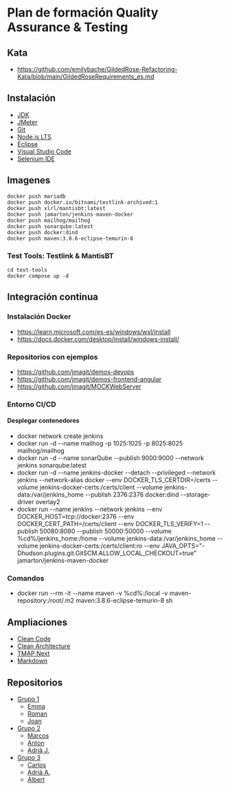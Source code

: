 # Plan de formación Quality Assurance & Testing

## Kata

- https://github.com/emilybache/GildedRose-Refactoring-Kata/blob/main/GildedRoseRequirements_es.md

## Instalación

- [JDK](https://www.oracle.com/java/technologies/downloads/)
- [JMeter](https://jmeter.apache.org/download_jmeter.cgi)
- [Git](https://git-scm.com/)
- [Node.js LTS](https://nodejs.org)
- [Eclipse](https://www.eclipse.org/downloads/download.php?file=/technology/epp/downloads/release/2024-03/R/eclipse-jee-2024-03-R-win32-x86_64.zip)
- [Visual Studio Code](https://code.visualstudio.com/download#)
- [Selenium IDE](https://chromewebstore.google.com/detail/selenium-ide/mooikfkahbdckldjjndioackbalphokd?hl=es&utm_source=ext_sidebar)

## Imagenes

    docker push mariadb
    docker push docker.io/bitnami/testlink-archived:1
    docker push xlrl/mantisbt:latest
    docker push jamarton/jenkins-maven-docker
    docker push mailhog/mailhog
    docker push sonarqube:latest
    docker push docker:dind
    docker push maven:3.8.6-eclipse-temurin-8

### Test Tools: Testlink & MantisBT

    cd test-tools
    docker compose up -d

## Integración continua

### Instalación Docker

- https://learn.microsoft.com/es-es/windows/wsl/install
- https://docs.docker.com/desktop/install/windows-install/

### Repositorios con ejemplos

- https://github.com/jmagit/demos-devops
- https://github.com/jmagit/demos-frontend-angular
- https://github.com/jmagit/MOCKWebServer

### Entorno CI/CD

#### Desplegar contenedores

- docker network create jenkins
- docker run -d --name mailhog -p 1025:1025 -p 8025:8025 mailhog/mailhog
- docker run -d --name sonarQube --publish 9000:9000 --network jenkins sonarqube:latest
- docker run -d --name jenkins-docker --detach --privileged --network jenkins --network-alias docker --env DOCKER_TLS_CERTDIR=/certs --volume jenkins-docker-certs:/certs/client --volume jenkins-data:/var/jenkins_home --publish 2376:2376 docker:dind --storage-driver overlay2
- docker run --name jenkins --network jenkins --env DOCKER_HOST=tcp://docker:2376 --env DOCKER_CERT_PATH=/certs/client --env DOCKER_TLS_VERIFY=1 --publish 50080:8080 --publish 50000:50000 --volume %cd%/jenkins_home:/home --volume jenkins-data:/var/jenkins_home --volume jenkins-docker-certs:/certs/client:ro --env JAVA_OPTS="-Dhudson.plugins.git.GitSCM.ALLOW_LOCAL_CHECKOUT=true" jamarton/jenkins-maven-docker

### Comandos

- docker run --rm -it --name maven -v %cd%:/local -v maven-repository:/root/.m2 maven:3.8.6-eclipse-temurin-8 sh

## Ampliaciones

- [Clean Code](https://www.amazon.es/Clean-Code-Handbook-Software-Craftsmanship/dp/0132350882)
- [Clean Architecture](https://blog.cleancoder.com/uncle-bob/2012/08/13/the-clean-architecture.html)
- [TMAP Next](https://www.tmap.net/)
- [Markdown](https://www.markdownguide.org/)

## Repositorios

- [Grupo 1](https://github.com/joanpaneque/LogiRAIL-project)
  - [Emma](https://github.com/ecardosa)
  - [Roman](https://github.com/RomanMysyura)
  - [Joan](https://github.com/joanpaneque)
- [Grupo 2](https://github.com/Yugurto7/Logirail-Project)
  - [Marcos](https://github.com/Yugurto7/Logirail-Marcos)
  - [Anton](https://github.com/remmko/Formacion)
  - [Adrià J.](https://github.com/adriajofre19/LogiRAIL-adria-jofre)
- [Grupo 3](https://github.com/wade079/testing_qa_logirail)
  - [Carlos](https://github.com/Joheartless)
  - [Adrià A.](https://github.com/wade079)
  - [Albert](https://github.com/Necromancer117)
